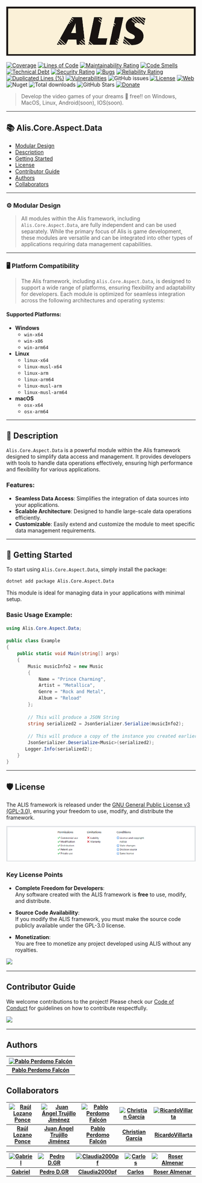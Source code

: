 [![](https://raw.githubusercontent.com/pabllopf/Alis/master/docs/banner/Alis_Banner_970x250.png)](https://pabllopf.github.io/Alis/index.html)

[![Coverage](https://sonarcloud.io/api/project_badges/measure?project=pabllopf_Alis&metric=coverage)](https://sonarcloud.io/summary/new_code?id=pabllopf_Alis)
[![Lines of Code](https://sonarcloud.io/api/project_badges/measure?project=pabllopf_Alis&metric=ncloc)](https://sonarcloud.io/summary/new_code?id=pabllopf_Alis)
[![Maintainability Rating](https://sonarcloud.io/api/project_badges/measure?project=pabllopf_Alis&metric=sqale_rating)](https://sonarcloud.io/summary/new_code?id=pabllopf_Alis)
[![Code Smells](https://sonarcloud.io/api/project_badges/measure?project=pabllopf_Alis&metric=code_smells)](https://sonarcloud.io/summary/new_code?id=pabllopf_Alis)
[![Technical Debt](https://sonarcloud.io/api/project_badges/measure?project=pabllopf_Alis&metric=sqale_index)](https://sonarcloud.io/summary/new_code?id=pabllopf_Alis)
[![Security Rating](https://sonarcloud.io/api/project_badges/measure?project=pabllopf_Alis&metric=security_rating)](https://sonarcloud.io/summary/new_code?id=pabllopf_Alis)
[![Bugs](https://sonarcloud.io/api/project_badges/measure?project=pabllopf_Alis&metric=bugs)](https://sonarcloud.io/summary/new_code?id=pabllopf_Alis)
[![Reliability Rating](https://sonarcloud.io/api/project_badges/measure?project=pabllopf_Alis&metric=reliability_rating)](https://sonarcloud.io/summary/new_code?id=pabllopf_Alis)
[![Duplicated Lines (%)](https://sonarcloud.io/api/project_badges/measure?project=pabllopf_Alis&metric=duplicated_lines_density)](https://sonarcloud.io/summary/new_code?id=pabllopf_Alis)
[![Vulnerabilities](https://sonarcloud.io/api/project_badges/measure?project=pabllopf_Alis&metric=vulnerabilities)](https://sonarcloud.io/summary/new_code?id=pabllopf_Alis)
![GitHub issues](https://img.shields.io/github/issues/pabllopf/alis?label=Open%20Tickets&color=green)
[![License](https://img.shields.io/badge/license-GPL%20v3.0-blue)](https://github.com/pabllopf/Alis/blob/main/LICENSE)
[![Web](https://img.shields.io/website?down_color=red&down_message=failed&up_color=blue&up_message=active&url=https%3A%2F%2Fpabllopf.github.io%2FAlis.Web%2F)](https://pabllopf.github.io/Alis.Web/index.html)
![Nuget](https://img.shields.io/nuget/v/alis?label=latest%20version&color=green)
![Total downloads](https://img.shields.io/badge/downloads-+300k-green)
![GitHub Stars](https://img.shields.io/github/stars/pabllopf/alis?style=social)
[![Donate](https://img.shields.io/badge/Donate-PayPal-green.svg)](https://www.paypal.me/pabllopf)


> Develop the video games of your dreams 💯 free!! on Windows, MacOS, Linux, Android(soon), IOS(soon).

---

## 📚 Alis.Core.Aspect.Data

- [Modular Design](#-modular-design)
- [Description](#-description)
- [Getting Started](#-getting-started)
- [License](#-license)
- [Contributor Guide](#-contributor-guide)
- [Authors](#-authors)
- [Collaborators](#-collaborators)

---

### ⚙️ Modular Design

> All modules within the Alis framework, including `Alis.Core.Aspect.Data`, are fully independent and can be used
> separately. While the primary focus of Alis is game development, these modules are versatile and can be integrated into
> other types of applications requiring data management capabilities.

---

### 🖥️ Platform Compatibility

> The Alis framework, including `Alis.Core.Aspect.Data`, is designed to support a wide range of platforms, ensuring
> flexibility and adaptability for developers. Each module is optimized for seamless integration across the following
> architectures and operating systems:

#### Supported Platforms:

- **Windows**
    - `win-x64`
    - `win-x86`
    - `win-arm64`
- **Linux**
    - `linux-x64`
    - `linux-musl-x64`
    - `linux-arm`
    - `linux-arm64`
    - `linux-musl-arm`
    - `linux-musl-arm64`
- **macOS**
    - `osx-x64`
    - `osx-arm64`

--- 

## 📖 Description

`Alis.Core.Aspect.Data` is a powerful module within the Alis framework designed to simplify data access and management.
It provides developers with tools to handle data operations effectively, ensuring high performance and flexibility for
various applications.

### Features:

- **Seamless Data Access**: Simplifies the integration of data sources into your applications.
- **Scalable Architecture**: Designed to handle large-scale data operations efficiently.
- **Customizable**: Easily extend and customize the module to meet specific data management requirements.

---

## 🚀 Getting Started

To start using `Alis.Core.Aspect.Data`, simply install the package:

```bash
dotnet add package Alis.Core.Aspect.Data
```

This module is ideal for managing data in your applications with minimal setup.

### Basic Usage Example:

```csharp
using Alis.Core.Aspect.Data;

public class Example
{
    public static void Main(string[] args)
    {
        Music musicInfo2 = new Music
        {
            Name = "Prince Charming",
            Artist = "Metallica",
            Genre = "Rock and Metal",
            Album = "Reload"
        };

        // This will produce a JSON String
        string serialized2 = JsonSerializer.Serialize(musicInfo2);

        // This will produce a copy of the instance you created earlier
        JsonSerializer.Deserialize<Music>(serialized2);
       Logger.Info(serialized2);
    }
}
```

---

## 🛡️ License

The ALIS framework is released under
the [GNU General Public License v3 (GPL-3.0)](https://github.com/pabllopf/Alis/blob/master/license.md), ensuring your
freedom to use, modify, and distribute the framework.

[![License](https://raw.githubusercontent.com/pabllopf/Alis/master/docs/licence/License.png)](https://github.com/pabllopf/Alis/blob/master/license.md)

### Key License Points

- **Complete Freedom for Developers**:  
  Any software created with the ALIS framework is **free** to use, modify, and distribute.

- **Source Code Availability**:  
  If you modify the ALIS framework, you must make the source code publicly available under the GPL-3.0 license.

- **Monetization**:  
  You are free to monetize any project developed using ALIS without any royalties.

[![](https://img.shields.io/badge/Read%20More--blue)](https://github.com/pabllopf/Alis/blob/master/license.md)

---

## Contributor Guide

We welcome contributions to the project! Please check
our [Code of Conduct](https://github.com/pabllopf/Alis/blob/main/code_of_conduct.md) for guidelines on how to contribute
respectfully.

[![](https://img.shields.io/badge/Read%20More--blue)](https://github.com/pabllopf/Alis/blob/main/code_of_conduct.md)

---

## Authors

<!-- readme: pabllopf -start -->

| [![Pablo Perdomo Falcón](https://avatars.githubusercontent.com/u/48176121?v=4&s=75)](https://github.com/pabllopf) |
|:-----------------------------------------------------------------------------------------------------------------:|
|                              **[Pablo Perdomo Falcón](https://github.com/pabllopf)**                              |

<!-- readme: pabllopf -end -->

## Collaborators

<!-- readme: collaborators -start -->

| [![Raúl Lozano Ponce](https://avatars.githubusercontent.com/u/43152062?v=4)](https://github.com/RaulLozanoPonce) | [![Juan Ángel Trujillo Jiménez](https://avatars.githubusercontent.com/u/45520663?v=4)](https://github.com/cannt) | [![Pablo Perdomo Falcón](https://avatars.githubusercontent.com/u/48176121?v=4)](https://github.com/pabllopf) | [![Christian García](https://avatars.githubusercontent.com/u/55676590?v=4)](https://github.com/Chgv99) | [![RicardoVillarta](https://avatars.githubusercontent.com/u/62963416?v=4)](https://github.com/RicardoVillarta) |
|:----------------------------------------------------------------------------------------------------------------:|:----------------------------------------------------------------------------------------------------------------:|:------------------------------------------------------------------------------------------------------------:|:------------------------------------------------------------------------------------------------------:|:--------------------------------------------------------------------------------------------------------------:|
|                           **[Raúl Lozano Ponce](https://github.com/RaulLozanoPonce)**                            |                           **[Juan Ángel Trujillo Jiménez](https://github.com/cannt)**                            |                           **[Pablo Perdomo Falcón](https://github.com/pabllopf)**                            |                           **[Christian García](https://github.com/Chgv99)**                            |                           **[RicardoVillarta](https://github.com/RicardoVillarta)**                            |

| [![Gabriel](https://avatars.githubusercontent.com/u/75950686?v=4)](https://github.com/GabrielRT01) | [![Pedro D.GR](https://avatars.githubusercontent.com/u/82670532?v=4)](https://github.com/SPEEDCROW98) | [![Claudia2000pf](https://avatars.githubusercontent.com/u/82757764?v=4)](https://github.com/Claudia2000pf) | [![Carlos](https://avatars.githubusercontent.com/u/82760316?v=4)](https://github.com/suarez0965) | [![Roser Almenar](https://avatars.githubusercontent.com/u/118014440?v=4)](https://github.com/roseralmenar) |
|:--------------------------------------------------------------------------------------------------:|:-----------------------------------------------------------------------------------------------------:|:----------------------------------------------------------------------------------------------------------:|:------------------------------------------------------------------------------------------------:|:----------------------------------------------------------------------------------------------------------:|
|                           **[Gabriel](https://github.com/GabrielRT01)**                            |                           **[Pedro D.GR](https://github.com/SPEEDCROW98)**                            |                           **[Claudia2000pf](https://github.com/Claudia2000pf)**                            |                           **[Carlos](https://github.com/suarez0965)**                            |                            **[Roser Almenar](https://github.com/roseralmenar)**                            |

<!-- readme: collaborators -end -->

